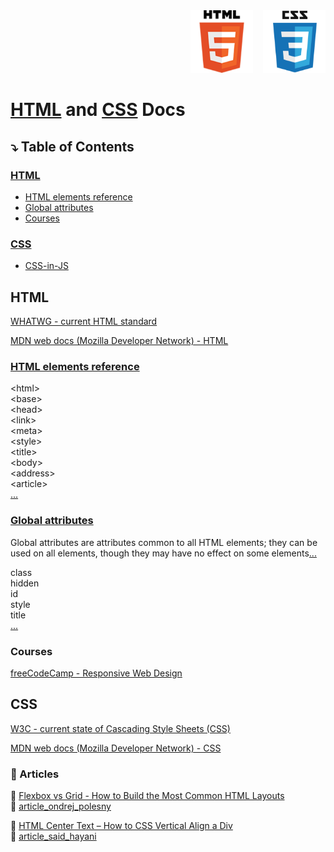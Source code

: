 <div align="end">
    <img height="100" src="https://raw.githubusercontent.com/github/explore/80688e429a7d4ef2fca1e82350fe8e3517d3494d/topics/html/html.png" alt="HTML"/>
    &nbsp;&nbsp;
    <img height="100" src="https://raw.githubusercontent.com/github/explore/80688e429a7d4ef2fca1e82350fe8e3517d3494d/topics/css/css.png" alt="CSS"/>
</div>

# **[HTML](https://html.spec.whatwg.org/multipage/) and [CSS](https://www.w3.org/TR/CSS/#css) Docs**

## :arrow_heading_down: Table of Contents

### [HTML](https://github.com/marcelosperalta/study_html_css#html-1)

* [HTML elements reference](https://github.com/marcelosperalta/study_html_css#html-elements-reference)
* [Global attributes](https://github.com/marcelosperalta/study_html_css#global-attributes)
* [Courses](https://github.com/marcelosperalta/study_html_css#courses)

### [CSS](https://github.com/marcelosperalta/study_html_css#css-1)

* [CSS-in-JS]()

## HTML

[WHATWG - current HTML standard](https://html.spec.whatwg.org/multipage/)

[MDN web docs (Mozilla Developer Network) - HTML](https://developer.mozilla.org/en-US/docs/Web/HTML)

### [HTML elements reference](https://developer.mozilla.org/en-US/docs/Web/HTML/Element)

\<html>  
\<base>  
\<head>  
\<link>  
\<meta>  
\<style>  
\<title>  
\<body>  
\<address>  
\<article>  
[...](https://developer.mozilla.org/en-US/docs/Web/HTML/Element)

### [Global attributes](https://developer.mozilla.org/en-US/docs/Web/HTML/Global_attributes)

Global attributes are attributes common to all HTML elements; they can be used on all elements, though they may have no effect on some elements[...](https://developer.mozilla.org/en-US/docs/Web/HTML/Global_attributes)

class  
hidden  
id  
style  
title  
[...](https://developer.mozilla.org/en-US/docs/Web/HTML/Global_attributes)

### Courses

[freeCodeCamp - Responsive Web Design](./course_freecodecamp)  

## CSS

[W3C - current state of Cascading Style Sheets (CSS)](https://www.w3.org/TR/CSS/#css)

[MDN web docs (Mozilla Developer Network) - CSS](https://developer.mozilla.org/en-US/docs/Web/CSS)

### :newspaper: Articles

:link: [Flexbox vs Grid - How to Build the Most Common HTML Layouts](https://www.freecodecamp.org/news/flexbox-vs-grid-how-to-build-the-most-common-html-layouts/)  
:file_folder: [article_ondrej_polesny](https://github.com/marcelosperalta/study_html_css/tree/master/article_ondrej_polesny)  

:link: [HTML Center Text – How to CSS Vertical Align a Div](https://www.freecodecamp.org/news/html-center-text-how-to-css-vertical-align-a-div/)  
:file_folder: [article_said_hayani](https://github.com/marcelosperalta/study_html_css/tree/master/article_said_hayani)  
